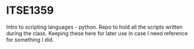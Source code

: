 # ITSE1359
Intro to scripting languages - python.
Repo to hold all the scripts written during the class.
Keeping these here for later use in case I need reference for something I did. 
